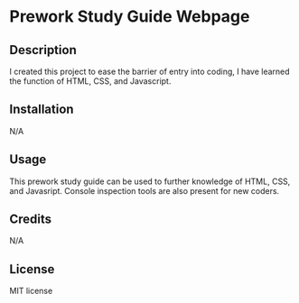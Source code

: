 # Prework Study Guide Webpage

## Description
I created this project to ease the barrier of entry into coding, I have learned the function of HTML, CSS, and Javascript.


## Installation

N/A

## Usage

This prework study guide can be used to further knowledge of HTML, CSS, and Javasript. Console inspection tools are also present for new coders.


## Credits

N/A

## License

MIT license

